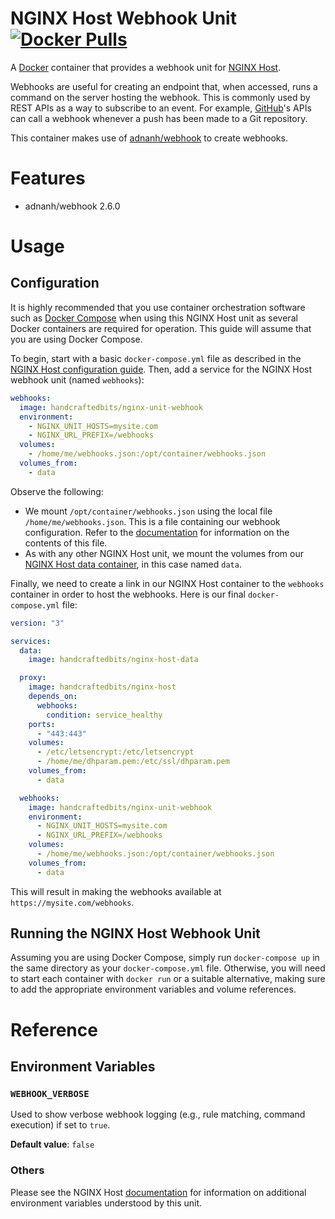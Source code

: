 # NGINX Host Webhook Unit [![Docker Pulls](https://img.shields.io/docker/pulls/handcraftedbits/nginx-unit-webhook.svg?maxAge=2592000)](https://hub.docker.com/r/handcraftedbits/nginx-unit-webhook)

A [Docker](https://www.docker.com) container that provides a webhook unit for
[NGINX Host](https://github.com/handcraftedbits/docker-nginx-host).

Webhooks are useful for creating an endpoint that, when accessed, runs a command on the server hosting the webhook.
This is commonly used by REST APIs as a way to subscribe to an event.  For example, [GitHub](https://github.com)'s APIs
can call a webhook whenever a push has been made to a Git repository.

This container makes use of [adnanh/webhook](https://github.com/adnanh/webhook) to create webhooks.

# Features

* adnanh/webhook 2.6.0

# Usage

## Configuration

It is highly recommended that you use container orchestration software such as
[Docker Compose](https://www.docker.com/products/docker-compose) when using this NGINX Host unit as several Docker
containers are required for operation.  This guide will assume that you are using Docker Compose.

To begin, start with a basic `docker-compose.yml` file as described in the
[NGINX Host configuration guide](https://github.com/handcraftedbits/docker-nginx-host#configuration).  Then, add a
service for the NGINX Host webhook unit (named `webhooks`):

```yaml
webhooks:
  image: handcraftedbits/nginx-unit-webhook
  environment:
    - NGINX_UNIT_HOSTS=mysite.com
    - NGINX_URL_PREFIX=/webhooks
  volumes:
    - /home/me/webhooks.json:/opt/container/webhooks.json
  volumes_from:
    - data
```

Observe the following:

* We mount `/opt/container/webhooks.json` using the local file `/home/me/webhooks.json`.  This is a file containing our
  webhook configuration.  Refer to the [documentation](https://github.com/adnanh/webhook/blob/master/README.md) for
  information on the contents of this file.
* As with any other NGINX Host unit, we mount the volumes from our
  [NGINX Host data container](https://github.com/handcraftedbits/docker-nginx-host-data), in this case named `data`.

Finally, we need to create a link in our NGINX Host container to the `webhooks` container in order to host the
webhooks.  Here is our final `docker-compose.yml` file:

```yaml
version: "3"

services:
  data:
    image: handcraftedbits/nginx-host-data

  proxy:
    image: handcraftedbits/nginx-host
    depends_on:
      webhooks:
        condition: service_healthy
    ports:
      - "443:443"
    volumes:
      - /etc/letsencrypt:/etc/letsencrypt
      - /home/me/dhparam.pem:/etc/ssl/dhparam.pem
    volumes_from:
      - data

  webhooks:
    image: handcraftedbits/nginx-unit-webhook
    environment:
      - NGINX_UNIT_HOSTS=mysite.com
      - NGINX_URL_PREFIX=/webhooks
    volumes:
      - /home/me/webhooks.json:/opt/container/webhooks.json
    volumes_from:
      - data
```

This will result in making the webhooks available at `https://mysite.com/webhooks`.

## Running the NGINX Host Webhook Unit

Assuming you are using Docker Compose, simply run `docker-compose up` in the same directory as your
`docker-compose.yml` file.  Otherwise, you will need to start each container with `docker run` or a suitable
alternative, making sure to add the appropriate environment variables and volume references.

# Reference

## Environment Variables

### `WEBHOOK_VERBOSE`

Used to show verbose webhook logging (e.g., rule matching, command execution) if set to `true`.

**Default value**: `false`

### Others

Please see the NGINX Host [documentation](https://github.com/handcraftedbits/docker-nginx-host#units) for information
on additional environment variables understood by this unit.
